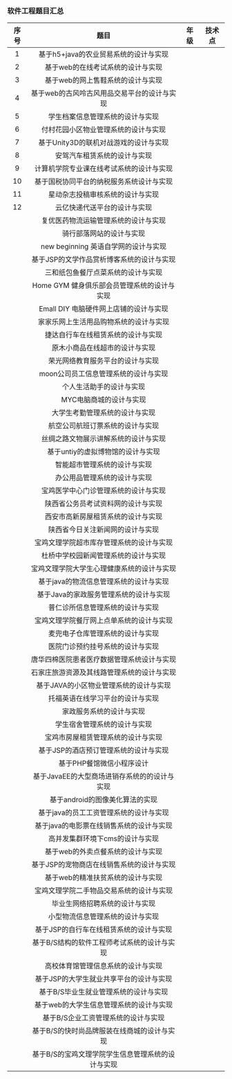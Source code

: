 ### 软件工程题目汇总
| 序号 | 题目 | 年级 | 技术点 |
| :----:| :----:| :----: | :----: |
| 1 | 基于h5+java的农业贸易系统的设计与实现
| 2 | 基于web的在线考试系统的设计与实现
| 3 | 基于web的网上售鞋系统的设计与实现
| 4 | 基于web的古风呤古风用品交易平台的设计与实现
| 5 | 学生档案信息管理系统的设计与实现
| 6 | 付村花园小区物业管理系统的设计与实现
| 7 | 基于Unity3D的联机对战游戏的设计与实现
| 8 | 安驾汽车租赁系统的设计与实现
| 9 | 计算机学院专业课在线考试系统的设计与实现
| 10 | 基于国税协同平台的纳税服务系统设计与实现
| 11 | 星动杂志投稿审核系统的设计与实现
| 12 | 云亿快递代送平台的设计与实现
|  | 复优医药物流运输管理系统的设计与实现
|  | 骑行部落网站的设计与实现
|  | new beginning 英语自学网的设计与实现
|  | 基于JSP的文学作品赏析博客系统的设计与实现
|  | 三和纸包鱼餐厅点菜系统的设计与实现
|  | Home GYM 健身俱乐部会员管理系统的设计与实现
|  | Emall DIY 电脑硬件网上店铺的设计与实现
|  | 家家乐网上生活用品购物系统的设计与实现
|  | 捷达自行车在线租赁系统的设计与实现
|  | 原木小商品在线超市的设计与实现
|  | 荣光网络教育服务平台的设计与实现
|  | moon公司员工信息管理系统的设计与实现
|  | 个人生活助手的设计与实现
|  | MYC电脑商城的设计与实现
|  | 大学生考勤管理系统的设计与实现
|  | 航空公司航班订票系统的设计与实现
|  | 丝绸之路文物展示讲解系统的设计与实现
|  | 基于untiy的虚拟博物馆的设计与实现
|  | 智能超市管理系统的设计与实现
|  | 办公用品管理系统的设计与实现
|  | 宝鸡医学中心门诊管理系统的设计与实现
|  | 陕西省公务员考试资料网的设计与实现
|  | 西安市高新房屋租赁系统的设计与实现
|  | 陕西省今日关注新闻网的设计与实现
|  | 宝鸡文理学院超市库存管理系统的设计与实现
|  | 杜桥中学校园新闻管理系统的设计与实现
|  | 宝鸡文理学院大学生心理健康系统的设计与实现
|  | 基于java的物流信息管理系统的设计与实现
|  | 基于Java的家政服务管理系统的设计与实现
|  | 普仁诊所信息管理系统的设计与实现
|  | 宝鸡文理学院餐厅网上点单系统的设计与实现
|  | 麦兜电子仓库管理系统的设计与实现
|  | 医院门诊预约挂号系统的设计与实现
|  | 唐华四棉医院患者医疗数据管理系统设计与实现
|  | 石家庄旅游资源及其线路管理系统的设计与实现
|  | 基于JAVA的小区物业管理系统的设计与实现
|  | 托福英语在线学习平台的设计与实现
|  | 家政服务系统的设计与实现
|  | 学生宿舍管理系统的设计与实现
|  | 宝鸡市房屋租赁管理系统的设计与实现
|  | 基于JSP的酒店预订管理系统的设计与实现
|  | 基于PHP餐馆微信小程序设计
|  | 基于JavaEE的大型商场进销存系统的的设计与实现
|  | 基于android的图像美化算法的实现
|  | 基于java的员工工资管理系统的设计与实现
|  | 基于java的电影票在线销售系统的设计与实现
|  | 高并发集群环境下cms的设计与实现
|  | 基于web的外卖点餐系统的设计与实现
|  | 基于JSP的宠物商店在线销售系统的设计与实现
|  | 基于web的精准扶贫系统的设计与实现
|  | 宝鸡文理学院二手物品交易系统的设计与实现
|  | 毕业生网络招聘系统的设计与实现
|  | 小型物流信息管理系统的设计与实现
|  | 基于JSP的自行车在线租赁系统的设计与实现
|  | 基于B/S结构的软件工程师考试系统的设计与实现
|  | 高校体育馆管理信息系统的设计与实现
|  | 基于JSP的大学生就业共享平台的设计与实现
|  | 基于B/S毕业生就业管理系统的设计与实现
|  | 基于web的大学生信息管理系统的设计与实现
|  | 基于B/S企业工资管理系统的设计与实现
|  | 基于B/S的快时尚品牌服装在线商城的设计与实现
|  | 基于B/S的宝鸡文理学院学生信息管理系统的设计与实现
